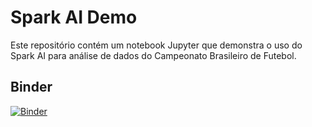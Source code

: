 # Spark AI Demo

Este repositório contém um notebook Jupyter que demonstra o uso do Spark AI para análise de dados do Campeonato Brasileiro de Futebol.

## Binder

[![Binder](https://mybinder.org/badge_logo.svg)](https://mybinder.org/v2/gh/dmux/spark-ai-demo/HEAD)
